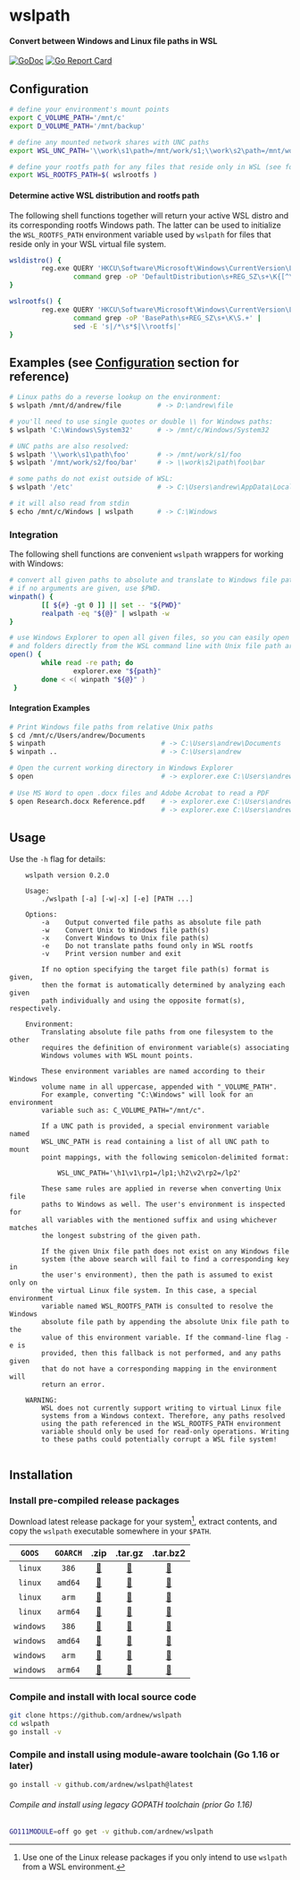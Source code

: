 [docimg]:https://godoc.org/github.com/ardnew/wslpath?status.svg
[docurl]:https://godoc.org/github.com/ardnew/wslpath
[repimg]:https://goreportcard.com/badge/github.com/ardnew/wslpath
[repurl]:https://goreportcard.com/report/github.com/ardnew/wslpath

# wslpath
#### Convert between Windows and Linux file paths in WSL

[![GoDoc][docimg]][docurl] [![Go Report Card][repimg]][repurl]

## Configuration

```sh
# define your environment's mount points
export C_VOLUME_PATH='/mnt/c'
export D_VOLUME_PATH='/mnt/backup'

# define any mounted network shares with UNC paths
export WSL_UNC_PATH='\\work\s1\path=/mnt/work/s1;\\work\s2\path=/mnt/work/s2'  

# define your rootfs path for any files that reside only in WSL (see following section)
export WSL_ROOTFS_PATH=$( wslrootfs )
```

#### Determine active WSL distribution and rootfs path

The following shell functions together will return your active WSL distro and its corresponding rootfs Windows path. The latter can be used to initialize the `WSL_ROOTFS_PATH` environment variable used by `wslpath` for files that reside only in your WSL virtual file system.

```bash
wsldistro() {
        reg.exe QUERY 'HKCU\Software\Microsoft\Windows\CurrentVersion\Lxss' /v DefaultDistribution /t REG_SZ | 
                command grep -oP 'DefaultDistribution\s+REG_SZ\s+\K{[^\}]+}'
}

wslrootfs() {
        reg.exe QUERY 'HKCU\Software\Microsoft\Windows\CurrentVersion\Lxss\'"$(wsldistro)" /v BasePath /t REG_SZ | 
                command grep -oP 'BasePath\s+REG_SZ\s+\K\S.+' |
                sed -E 's|/*\s*$|\\rootfs|'
}
```

## Examples (see [Configuration](README.md#Configuration) section for reference)

```bash
# Linux paths do a reverse lookup on the environment:
$ wslpath /mnt/d/andrew/file         # -> D:\andrew\file

# you'll need to use single quotes or double \\ for Windows paths:
$ wslpath 'C:\Windows\System32'      # -> /mnt/c/Windows/System32

# UNC paths are also resolved:
$ wslpath '\\work\s1\path\foo'       # -> /mnt/work/s1/foo
$ wslpath '/mnt/work/s2/foo/bar'     # -> \\work\s2\path\foo\bar

# some paths do not exist outside of WSL:
$ wslpath '/etc'                     # -> C:\Users\andrew\AppData\Local\Packages\CanonicalGroupLimited.UbuntuonWindows_79rhkp1fndgsc\LocalState\rootfs\etc

# it will also read from stdin
$ echo /mnt/c/Windows | wslpath      # -> C:\Windows
```

### Integration

The following shell functions are convenient `wslpath` wrappers for working with Windows:

```bash
# convert all given paths to absolute and translate to Windows file paths.
# if no arguments are given, use $PWD.
winpath() {
        [[ ${#} -gt 0 ]] || set -- "${PWD}"
        realpath -eq "${@}" | wslpath -w
}

# use Windows Explorer to open all given files, so you can easily open documents 
# and folders directly from the WSL command line with Unix file path arguments.
open() {
        while read -re path; do
                explorer.exe "${path}"
        done < <( winpath "${@}" )
 }
```

#### Integration Examples

```sh
# Print Windows file paths from relative Unix paths
$ cd /mnt/c/Users/andrew/Documents
$ winpath                             # -> C:\Users\andrew\Documents
$ winpath ..                          # -> C:\Users\andrew

# Open the current working directory in Windows Explorer
$ open                                # -> explorer.exe C:\Users\andrew\Documents
                                      
# Use MS Word to open .docx files and Adobe Acrobat to read a PDF
$ open Research.docx Reference.pdf    # -> explorer.exe C:\Users\andrew\Documents\Research.docx
                                      # -> explorer.exe C:\Users\andrew\Documents\Reference.pdf
```

## Usage

Use the `-h` flag for details:

```
	wslpath version 0.2.0
	
	Usage:
		./wslpath [-a] [-w|-x] [-e] [PATH ...]
	
	Options:
		-a    Output converted file paths as absolute file path
		-w    Convert Unix to Windows file path(s)
		-x    Convert Windows to Unix file path(s)
		-e    Do not translate paths found only in WSL rootfs
		-v    Print version number and exit
	
		If no option specifying the target file path(s) format is given,
		then the format is automatically determined by analyzing each given
		path individually and using the opposite format(s), respectively.
	
	Environment:
		Translating absolute file paths from one filesystem to the other
		requires the definition of environment variable(s) associating
		Windows volumes with WSL mount points.
	
		These environment variables are named according to their Windows
		volume name in all uppercase, appended with "_VOLUME_PATH".
		For example, converting "C:\Windows" will look for an environment
		variable such as: C_VOLUME_PATH="/mnt/c".
	
		If a UNC path is provided, a special environment variable named
		WSL_UNC_PATH is read containing a list of all UNC path to mount
		point mappings, with the following semicolon-delimited format:
	
		    WSL_UNC_PATH='\h1\v1\rp1=/lp1;\h2\v2\rp2=/lp2'
	
		These same rules are applied in reverse when converting Unix file
		paths to Windows as well. The user's environment is inspected for
		all variables with the mentioned suffix and using whichever matches
		the longest substring of the given path.
	
		If the given Unix file path does not exist on any Windows file
		system (the above search will fail to find a corresponding key in
		the user's environment), then the path is assumed to exist only on
		the virtual Linux file system. In this case, a special environment
		variable named WSL_ROOTFS_PATH is consulted to resolve the Windows
		absolute file path by appending the absolute Unix file path to the
		value of this environment variable. If the command-line flag -e is
		provided, then this fallback is not performed, and any paths given
		that do not have a corresponding mapping in the environment will
		return an error.
	
	WARNING:
		WSL does not currently support writing to virtual Linux file
		systems from a Windows context. Therefore, any paths resolved
		using the path referenced in the WSL_ROOTFS_PATH environment
		variable should only be used for read-only operations. Writing
		to these paths could potentially corrupt a WSL file system!
	
```

## Installation

### Install pre-compiled release packages

Download latest release package for your system[^1], extract contents, and copy the `wslpath` executable somewhere in your `$PATH`.

[^1]: Use one of the Linux release packages if you only intend to use `wslpath` from a WSL environment.

|`GOOS`   |`GOARCH`|.zip|.tar.gz|.tar.bz2|
|:-------:|:------:|:--:|:-----:|:------:|
|`linux`  |`386`   |[:floppy_disk:](https://github.com/ardnew/wslpath/releases/0.2.0/wslpath0.2.0.linux-386.zip)|[:floppy_disk:](https://github.com/ardnew/wslpath/releases/0.2.0/wslpath0.2.0.linux-386.tar.gz)|[:floppy_disk:](https://github.com/ardnew/wslpath/releases/0.2.0/wslpath0.2.0.linux-386.tar.bz2)|
|`linux`  |`amd64` |[:floppy_disk:](https://github.com/ardnew/wslpath/releases/0.2.0/wslpath0.2.0.linux-amd64.zip)|[:floppy_disk:](https://github.com/ardnew/wslpath/releases/0.2.0/wslpath0.2.0.linux-amd64.tar.gz)|[:floppy_disk:](https://github.com/ardnew/wslpath/releases/0.2.0/wslpath0.2.0.linux-amd64.tar.bz2)|
|`linux`  |`arm`   |[:floppy_disk:](https://github.com/ardnew/wslpath/releases/0.2.0/wslpath0.2.0.linux-arm.zip)|[:floppy_disk:](https://github.com/ardnew/wslpath/releases/0.2.0/wslpath0.2.0.linux-arm.tar.gz)|[:floppy_disk:](https://github.com/ardnew/wslpath/releases/0.2.0/wslpath0.2.0.linux-arm.tar.bz2)|
|`linux`  |`arm64` |[:floppy_disk:](https://github.com/ardnew/wslpath/releases/0.2.0/wslpath0.2.0.linux-arm64.zip)|[:floppy_disk:](https://github.com/ardnew/wslpath/releases/0.2.0/wslpath0.2.0.linux-arm64.tar.gz)|[:floppy_disk:](https://github.com/ardnew/wslpath/releases/0.2.0/wslpath0.2.0.linux-arm64.tar.bz2)|
|`windows`|`386`   |[:floppy_disk:](https://github.com/ardnew/wslpath/releases/0.2.0/wslpath0.2.0.windows-386.zip)|[:floppy_disk:](https://github.com/ardnew/wslpath/releases/0.2.0/wslpath0.2.0.windows-386.tar.gz)|[:floppy_disk:](https://github.com/ardnew/wslpath/releases/0.2.0/wslpath0.2.0.windows-386.tar.bz2)|
|`windows`|`amd64` |[:floppy_disk:](https://github.com/ardnew/wslpath/releases/0.2.0/wslpath0.2.0.windows-amd64.zip)|[:floppy_disk:](https://github.com/ardnew/wslpath/releases/0.2.0/wslpath0.2.0.windows-amd64.tar.gz)|[:floppy_disk:](https://github.com/ardnew/wslpath/releases/0.2.0/wslpath0.2.0.windows-amd64.tar.bz2)|
|`windows`|`arm`   |[:floppy_disk:](https://github.com/ardnew/wslpath/releases/0.2.0/wslpath0.2.0.windows-arm.zip)|[:floppy_disk:](https://github.com/ardnew/wslpath/releases/0.2.0/wslpath0.2.0.windows-arm.tar.gz)|[:floppy_disk:](https://github.com/ardnew/wslpath/releases/0.2.0/wslpath0.2.0.windows-arm.tar.bz2)|
|`windows`|`arm64` |[:floppy_disk:](https://github.com/ardnew/wslpath/releases/0.2.0/wslpath0.2.0.windows-arm64.zip)|[:floppy_disk:](https://github.com/ardnew/wslpath/releases/0.2.0/wslpath0.2.0.windows-arm64.tar.gz)|[:floppy_disk:](https://github.com/ardnew/wslpath/releases/0.2.0/wslpath0.2.0.windows-arm64.tar.bz2)|

### Compile and install with local source code

```sh
git clone https://github.com/ardnew/wslpath
cd wslpath
go install -v
```

### Compile and install using module-aware toolchain (Go 1.16 or later)

```sh
go install -v github.com/ardnew/wslpath@latest
```

###### Compile and install using legacy GOPATH toolchain (prior Go 1.16)

```sh
GO111MODULE=off go get -v github.com/ardnew/wslpath
```

